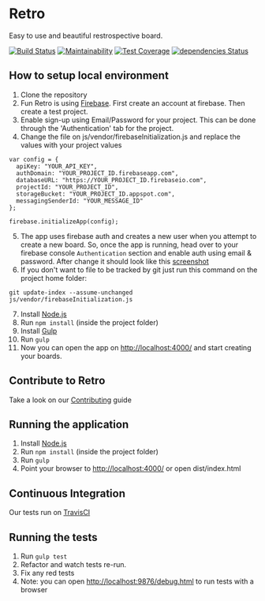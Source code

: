 # Retro

Easy to use and beautiful restrospective board.

[![Build Status](https://travis-ci.org/Lilanga/retro.svg?branch=master)](https://travis-ci.org/Lilanga/retro)
[![Maintainability](https://api.codeclimate.com/v1/badges/48f83c0fd6822295411f/maintainability)](https://codeclimate.com/github/Lilanga/retro/maintainability)
[![Test Coverage](https://api.codeclimate.com/v1/badges/48f83c0fd6822295411f/test_coverage)](https://codeclimate.com/github/Lilanga/retro/test_coverage)
[![dependencies Status](https://david-dm.org/Lilanga/retro/status.svg)](https://david-dm.org/Lilanga/retro)

## How to setup local environment

1. Clone the repository
2. Fun Retro is using [Firebase](http://www.firebase.com). First create an account at firebase. Then create a test project.
3. Enable sign-up using Email/Password for your project. This can be done
   through the 'Authentication' tab for the project.
4. Change the file on js/vendor/firebaseInitialization.js and replace the values with your project values

```
var config = {
  apiKey: "YOUR_API_KEY",
  authDomain: "YOUR_PROJECT_ID.firebaseapp.com",
  databaseURL: "https://YOUR_PROJECT_ID.firebaseio.com",
  projectId: "YOUR_PROJECT_ID",
  storageBucket: "YOUR_PROJECT_ID.appspot.com",
  messagingSenderId: "YOUR_MESSAGE_ID"
};

firebase.initializeApp(config);
```

5. The app uses firebase auth and creates a new user when you attempt to create a new board. So, once the app is running, head over to your firebase console `Authentication` section and enable auth using email & password. After change it should look like this [screenshot](https://drive.google.com/file/d/1u5qzuXeyERstqK0i6zR02uyP8ZdLK8ob/view?usp=sharing)
6. If you don't want to file to be tracked by git just run this command on the project home folder:

```
git update-index --assume-unchanged js/vendor/firebaseInitialization.js
```

7. Install [Node.js](https://nodejs.org/en/)
8. Run `npm install` (inside the project folder)
9. Install [Gulp](http://gulpjs.com/)
10. Run `gulp`
11. Now you can open the app on [http://localhost:4000/](http://localhost:4000/) and start creating your boards.

## Contribute to Retro

Take a look on our [Contributing](https://github.com/Lilanga/retro/blob/master/CONTRIBUTING.md) guide

## Running the application

1. Install [Node.js](https://nodejs.org/en/)
2. Run `npm install` (inside the project folder)
3. Run `gulp`
4. Point your browser to [http://localhost:4000/](http://localhost:4000/) or open dist/index.html

## Continuous Integration

Our tests run on [TravisCI](https://travis-ci.org/Lilanga/retro)

## Running the tests

1. Run `gulp test`
2. Refactor and watch tests re-run.
3. Fix any red tests
4. Note: you can open [http://localhost:9876/debug.html](http://localhost:9876/debug.html) to run tests with a browser
